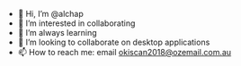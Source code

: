 - 👋 Hi, I’m @alchap
- 👀 I’m interested in collaborating
- 🌱 I’m always learning
- 💞️ I’m looking to collaborate on desktop applications
- 📫 How to reach me: email okiscan2018@ozemail.com.au

<!---
alchap/alchap is a ✨ special ✨ repository because its `README.md` (this file) appears on your GitHub profile.
You can click the Preview link to take a look at your changes.
--->
